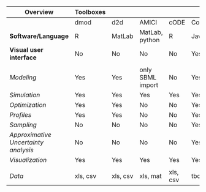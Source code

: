 | Overview                             | Toolboxes |          |                  |          |        |           |         |        |
|--------------------------------------|-----------|----------|------------------|----------|--------|-----------|---------|--------|
|                                      | dmod      | d2d      | AMICI            | cODE     | Copasi | PESTO     | pyPESTO | PINTS  |
| **Software/Language**                | R         | MatLab   | MatLab, python   | R        | Java   | MatLab    | python  | python |
| **Visual user interface**            | No        | No       | No               | No       | Yes    | No        | No      | No     |
|                                      |           |          |                  |          |        |           |         |        |
| *Modeling*                           | Yes       | Yes      | only SBML import | No       | Yes    | No        | No      |        |
| *Simulation*                         | Yes       | Yes      | Yes              | Yes      | Yes    | No        | No      |        |
| *Optimization*                       | Yes       | Yes      | No               | No       | Yes    | Yes       | Yes     |        |
| *Profiles*                           | Yes       | Yes      | No               | No       | Yes    | Yes       | No      |        |
| *Sampling*                           | No        | No       | No               | No       | Yes    | Yes       | No      |        |
| *Approximative Uncertainty analysis* | No        | No       | No               | No       | Yes    | Yes       | No      |        |
| *Visualization*                      | Yes       | Yes      | Yes              | Yes      | Yes    | Yes       | Yes     |        |
|                                      |           |          |                  |          |        |           |         |        |
| *Data*                               | xls, csv  | xls, csv | xls, mat         | xls, csv | tbd    | xlsx, mat | pandas   |        |
